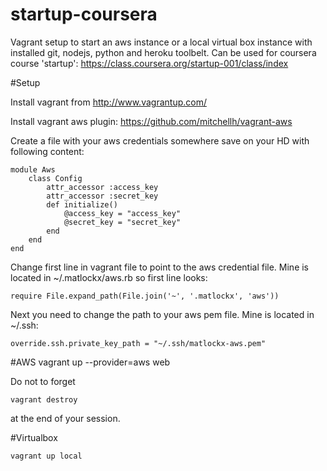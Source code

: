 startup-coursera
================
Vagrant setup to start an aws instance or a local virtual box instance with installed git, nodejs, python and heroku toolbelt.
Can be used for coursera course 'startup': https://class.coursera.org/startup-001/class/index

#Setup

Install vagrant from http://www.vagrantup.com/

Install vagrant aws plugin: https://github.com/mitchellh/vagrant-aws

Create a file with your aws credentials somewhere save on your HD with following content:

	module Aws
		class Config
	  		attr_accessor :access_key   
	  		attr_accessor :secret_key 
	 	 	def initialize()
	    		@access_key = "access_key"  
	  			@secret_key = "secret_key"
	  		end
		end
	end

Change first line in vagrant file to point to the aws credential file. Mine is located in ~/.matlockx/aws.rb so first line looks:
	
	require File.expand_path(File.join('~', '.matlockx', 'aws'))

Next you need to change the path to your aws pem file. Mine is located in ~/.ssh:

	override.ssh.private_key_path = "~/.ssh/matlockx-aws.pem" 

#AWS
	vagrant up --provider=aws web

Do not to forget

	vagrant destroy

at the end of your session.

#Virtualbox

	vagrant up local
